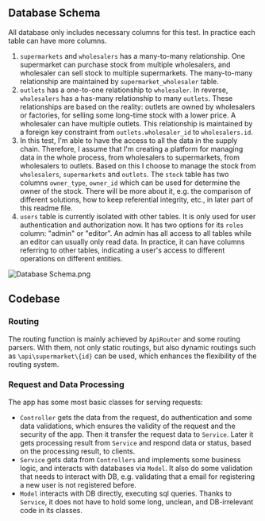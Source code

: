 
## Database Schema

All database only includes necessary columns for this test. In practice each table can have more columns.

1. `supermarkets` and `wholesalers` has a many-to-many relationship. One supermarket can purchase stock from multiple wholesalers, and wholesaler can sell stock to multiple supermarkets. The many-to-many relationship are maintained by `supermarket_wholesaler` table.
2. `outlets` has a one-to-one relationship to `wholesaler`. In reverse, `wholesalers` has a has-many relationship to many `outlets`. These relationships are based on the reality: outlets are owned by wholesalers or factories, for selling some long-time stock with a lower price. A wholesaler can have multiple outlets. This relationship is maintained by a foreign key constraint from `outlets.wholesaler_id` to `wholesalers.id`.
3. In this test, I'm able to have the access to all the data in the supply chain. Therefore, I assume that I'm creating a platform for managing data in the whole process, from wholesalers to supermarkets, from wholesalers to outlets. Based on this I choose to manage the stock from `wholesalers`, `supermarkets` and `outlets`. The `stock` table has two columns `owner_type`, `owner_id` which can be used for determine the owner of the stock. There will be more about it, e.g. the comparison of different solutions, how to keep referential integrity, etc., in later part of this readme file. 
4. `users` table is currently isolated with other tables. It is only used for user authentication and authorization now. It has two options for its `roles` column: "admin" or "editor". An admin has all access to all tables while an editor can usually only read data. In practice, it can have columns referring to other tables, indicating a user's access to different operations on different entities.

![Database Schema.png](https://github.com/Roamler-Code-Tests/fmcg-platform-api-KaiyuWei/blob/pure-PHP-solution/storage/Database%20Schema.png?raw=true)


## Codebase
### Routing
The routing function is mainly achieved by `ApiRouter` and some routing parsers. With them, not only static routings, but also dynamic routings such as `\api\supermarket\{id}` can be used, which enhances the flexibility of the routing system.

### Request and Data Processing
The app has some most basic classes for serving requests: 
- `Controller` gets the data from the request, do authentication and some data validations, which ensures the validity of the request and the security of the app. Then it transfer the request data to `Service`. Later it gets processing result from `Service` and respond data or status, based on the processing result, to clients.
- `Service` gets data from `Controllers` and implements some business logic, and interacts with databases via `Model`. It also do some validation that needs to interact with DB, e.g. validating that a email for registering a new user is not registered before.
- `Model` interacts with DB directly, executing sql queries. Thanks to `Service`, it does not have to hold some long, unclean, and DB-irrelevant code in its classes.

